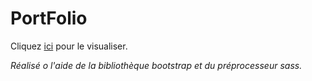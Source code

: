 # PortFolio

Cliquez [ici](https://cardinpatson.github.io/PortFolio/) pour le visualiser.

*Réalisé o l'aide de la bibliothèque bootstrap et du préprocesseur sass.*
